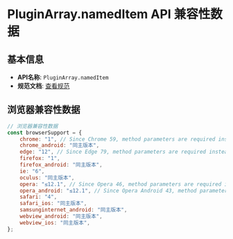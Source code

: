 # PluginArray.namedItem API 兼容性数据

## 基本信息

- **API名称**: `PluginArray.namedItem`
- **规范文档**: [查看规范](https://html.spec.whatwg.org/multipage/system-state.html#dom-pluginarray-nameditem)

## 浏览器兼容性数据

```javascript
// 浏览器兼容性数据
const browserSupport = {
    chrome: "1", // Since Chrome 59, method parameters are required instead of optional.,
    chrome_android: "同主版本",
    edge: "12", // Since Edge 79, method parameters are required instead of optional.,
    firefox: "1",
    firefox_android: "同主版本",
    ie: "6",
    oculus: "同主版本",
    opera: "≤12.1", // Since Opera 46, method parameters are required instead of optional.,
    opera_android: "≤12.1", // Since Opera Android 43, method parameters are required instead of optional.,
    safari: "4",
    safari_ios: "同主版本",
    samsunginternet_android: "同主版本",
    webview_android: "同主版本",
    webview_ios: "同主版本",
};

```

